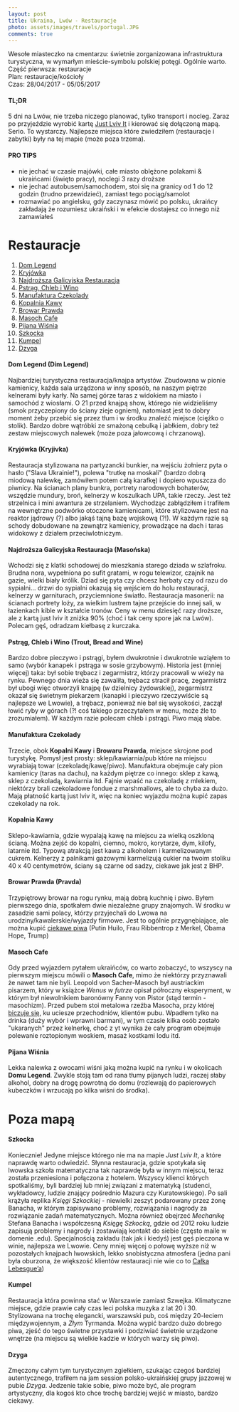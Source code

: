 ```yaml
---
layout: post
title: Ukraina, Lwów - Restauracje
photo: assets/images/travels/portugal.JPG
comments: true
---
```


Wesołe miasteczko na cmentarzu: świetnie zorganizowana infrastruktura turystyczna, w wymarłym mieście-symbolu polskiej potęgi. Ogólnie warto. Część pierwsza: restauracje<br />
Plan: restauracje/kościoły<br />
Czas: 28/04/2017 - 05/05/2017

#### TL;DR

5 dni na Lwów, nie trzeba niczego planować, tylko transport i nocleg. Zaraz po przyjeździe wyrobić kartę <a href="http://www.justlviv.it/">Just Lviv It</a> i kierować się dołączoną mapą. Serio. To wystarczy. Najlepsze miejsca które zwiedziłem (restauracje i zabytki) były na tej mapie (może poza trzema).

#### PRO TIPS

- nie jechać w czasie majówki, całe miasto oblężone polakami & ukraińcami (święto pracy), noclegi 3 razy droższe
- nie jechać autobusem/samochodem, stoi się na granicy od 1 do 12 godzin (trudno przewidzieć), zamiast tego pociąg/samolot
- rozmawiać po angielsku, gdy zaczynasz mówić po polsku, ukraińcy zakładają że rozumiesz ukraiński i w efekcie dostajesz co innego niż zamawiałeś

# Restauracje

1. [Dom Legend](#dom-legend-dim-legend)
2. [Kryjówka](#kryjwka-kryjivka)
3. [Najdroższa Galicyjska Restauracja](#najdrosza-galicyjska-restauracja-masoska)
4. [Pstrąg, Chleb i Wino](#pstrg-chleb-i-wino-trout-bread-and-wine)
5. [Manufaktura Czekolady](#manufaktura-czekolady)
6. [Kopalnia Kawy](#kopalnia-kawy)
7. [Browar Prawda](#browar-prawda-pravda)
8. [Masoch Cafe](#masoch-cafe)
9. [Pijana Wiśnia](#pijana-winia)
10. [Szkocka](#szkocka)
11. [Kumpel](#kumpel)
12. [Dzyga](#dzyga)

#### Dom Legend (Dim Legend)

Najbardziej turystyczna restauracja/knajpa artystów. Zbudowana w pionie kamienicy, każda sala urządzona w inny sposób, na naszym piętrze kelnerami były karły. Na samej górze taras z widokiem na miasto i samochód z wiosłami. O 21 przed knajpą show, którego nie widzieliśmy (smok przyczepiony do ściany zieje ogniem), natomiast jest to dobry moment żeby przebić się przez tłum i w środku znaleźć miejsce (ciężko o stolik). Bardzo dobre wątróbki ze smażoną cebulką i jabłkiem, dobry też zestaw miejscowych nalewek (może poza jałowcową i chrzanową).

#### Kryjówka (Kryjivka)

Restauracja stylizowana na partyzancki bunkier, na wejściu żołnierz pyta o hasło ("Slava Ukrainie!"), polewa "trutkę na moskali" (bardzo dobrą miodową nalewkę, zamówiłem potem całą karafkę) i dopiero wpuszcza do piwnicy. Na ścianach plany bunkra, portrety narodowych bohaterów, wszędzie mundury, broń, kelnerzy w koszulkach UPA, takie rzeczy. Jest też strzelnica i mini awantura ze strzelaniem. Wychodząc zabłądziłem i trafiłem na wewnętrzne podwórko otoczone kamienicami, które stylizowane jest na reaktor jądrowy (?) albo jakąś tajną bazę wojskową (?!). W każdym razie są schody dobudowane na zewnątrz kamienicy, prowadzące na dach i taras widokowy z działem przeciwlotniczym.

#### Najdroższa Galicyjska Restauracja (Masońska)

Wchodzi się z klatki schodowej do mieszkania starego dziada w szlafroku. Brudna nora, wypełniona po sufit gratami, w rogu telewizor, czajnik na gazie, wielki biały królik. Dziad się pyta czy chcesz herbaty czy od razu do sypialni… drzwi do sypialni okazują się wejściem do holu restauracji, kelnerzy w garniturach, przyciemnione światło. Restauracja masonerii: na ścianach portrety loży, za wielkim lustrem tajne przejście do innej sali, w łazienkach kible w kształcie tronów. Ceny w menu dziesięć razy droższe, ale z kartą just lviv it zniżka 90% (choć i tak ceny spore jak na Lwów). Polecam gęś, odradzam kiełbasę z kurczaka.

#### Pstrąg, Chleb i Wino (Trout, Bread and Wine)

Bardzo dobre pieczywo i pstrągi, byłem dwukrotnie i dwukrotnie wziąłem to samo (wybór kanapek i pstrąga w sosie grzybowym). Historia jest (mniej więcej) taka: był sobie trębacz i zegarmistrz, którzy pracowali w wieży na rynku. Pewnego dnia wieża się zawaliła, trębacz stracił pracę, zegarmistrz był ubogi więc otworzyli knajpę (w dzielnicy żydowskiej), zegarmistrz okazał się świetnym piekarzem (kanapki i pieczywo rzeczywiście są najlepsze we Lwowie), a trębacz, ponieważ nie bał się wysokości, zaczął łowić ryby w górach (?! coś takiego przeczytałem w menu, może źle to zrozumiałem). W każdym razie polecam chleb i pstrągi. Piwo mają słabe.

#### Manufaktura Czekolady

Trzecie, obok **Kopalni Kawy** i **Browaru Prawda**, miejsce skrojone pod turystykę. Pomysł jest prosty: sklep/kawiarnia/pub które na miejscu wyrabiają towar (czekoladę/kawę/piwo). Manufaktura obejmuje cały pion kamienicy (taras na dachu), na każdym piętrze co innego: sklep z kawą, sklep z czekoladą, kawiarnia itd. Fajnie wpaść na czekoladę z mlekiem, niektórzy brali czekoladowe fondue z marshmallows, ale to chyba za dużo. Mają płatność kartą just lviv it, więc na koniec wyjazdu można kupić zapas czekolady na rok.

#### Kopalnia Kawy

Sklepo-kawiarnia, gdzie wypalają kawę na miejscu za wielką oszkloną ścianą. Można zejść do kopalni, ciemno, mokro, korytarze, dym, kilofy, latarnie itd. Typową atrakcją jest kawa z alkoholem i karmelizowanym cukrem. Kelnerzy z palnikami gazowymi karmelizują cukier na twoim stoliku 40 x 40 centymetrów, ściany są czarne od sadzy, ciekawe jak jest z BHP.

#### Browar Prawda (Pravda)

Trzypiętrowy browar na rogu rynku, mają dobrą kuchnię i piwo. Byłem pierwszego dnia, spotkałem dwie niezależne grupy znajomych. W środku w zasadzie sami polacy, którzy przyjechali do Lwowa na urodziny/kawalerskie/wyjazdy firmowe. Jest to ogólnie przygnębiające, ale można kupić [ciekawe piwa](http://www.fest.lviv.ua/en/news/126-frau-ribbentrop-vzhe-u-teatri-pyva-pravda/) (Putin Huilo, Frau Ribbentrop z Merkel, Obama Hope, Trump)

#### Masoch Cafe

Gdy przed wyjazdem pytałem ukraińców, co warto zobaczyć, to wszyscy na pierwszym miejscu mówili o **Masoch Cafe**, mimo że niektórzy przyznawali że nawet tam nie byli. Leopold von Sacher-Masoch był austriackim pisarzem, który w książce *Wenus w futrze* opisał półroczny eksperyment, w którym był niewolnikiem baronówny Fanny von Pistor (stąd termin - masochizm). Przed pubem stoi metalowa rzeźba Masocha, przy której [biczuje się](https://youtu.be/qbKUSqCLUL8), ku uciesze przechodniów, klientów pubu. Wpadłem tylko na drinka (duży wybór i wprawni barmani), w tym czasie kilka osób zostało "ukaranych" przez kelnerkę, choć z yt wynika że cały program obejmuje polewanie roztopionym woskiem, masaż kostkami lodu itd.

#### Pijana Wiśnia

Lekka nalewka z owocami wiśni jaką można kupić na rynku i w okolicach **Domu Legend**. Zwykle stoją tam od rana tłumy pijanych ludzi, raczej słaby alkohol, dobry na drogę powrotną do domu (rozlewają do papierowych kubeczków i wrzucają po kilka wiśni do środka).

# Poza mapą

#### Szkocka

Koniecznie! Jedyne miejsce którego nie ma na mapie *Just Lviv It*, a które naprawdę warto odwiedzić. Słynna restauracja, gdzie spotykała się lwowska szkoła matematyczna tak naprawdę była w innym miejscu, teraz została przeniesiona i połączona z hotelem. Wszyscy klienci których spotkaliśmy, byli bardziej lub mniej związani z matematyką (studenci, wykładowcy, ludzie znający pośrednio Mazura czy Kuratowskiego). Po sali krążyła replika *Księgi Szkockiej* - niewielki zeszyt podarowany przez żonę Banacha, w którym zapisywano problemy, rozwiązania i nagrody za rozwiązanie zadań matematycznych. Można również obejrzeć *Mechanikę* Stefana Banacha i współczesną *Księgę Szkocką*, gdzie od 2012 roku ludzie zapisują problemy i nagrody i zostawiają kontakt do siebie (często maile w domenie .edu). Specjalnością zakładu (tak jak i kiedyś) jest gęś pieczona w winie, najlepsza we Lwowie. Ceny mniej więcej o połowę wyższe niż w pozostałych knajpach lwowskich, lekko snobistyczna atmosfera (jedna pani była oburzona, że większość klientów restauracji nie wie co to [Całka Lebesgue’a](https://en.wikipedia.org/wiki/Lebesgue_integration))

#### Kumpel

Restauracja która powinna stać w Warszawie zamiast Szwejka. Klimatyczne miejsce, gdzie prawie cały czas leci polska muzyka z lat 20 i 30. Stylizowana na trochę elegancki, warszawski pub, coś między 20-leciem międzywojennym, a *Złym* Tyrmanda. Można wypić bardzo dużo dobrego piwa, zjeść do tego świetne przystawki i podziwiać świetnie urządzone wnętrze (na miejscu są wielkie kadzie w których warzy się piwo).

#### Dzyga

Zmęczony całym tym turystycznym zgiełkiem, szukając czegoś bardziej autentycznego, trafiłem na jam session polsko-ukraińskiej grupy jazzowej w pubie *Dzyga*. Jedzenie takie sobie, piwo może być, ale program artystyczny, dla kogoś kto chce trochę bardziej wejść w miasto, bardzo ciekawy.
